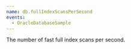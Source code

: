 ```yaml
---
name: db.fullIndexScansPerSecond
events:
  - OracleDatabaseSample
---
```


The number of fast full index scans per second.